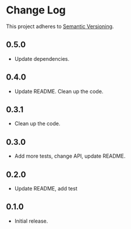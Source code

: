 # Change Log
This project adheres to [Semantic Versioning](http://semver.org/).

## 0.5.0

* Update dependencies.

## 0.4.0

* Update README. Clean up the code.

## 0.3.1

* Clean up the code.

## 0.3.0

* Add more tests, change API, update README.

## 0.2.0

* Update README, add test

## 0.1.0

* Initial release.
